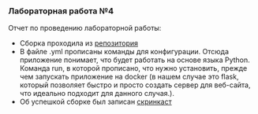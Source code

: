 ### Лабораторная работа №4

Отчет по проведению лабораторной работы:
* Сборка проходила из [репозитория](https://github.com/sonyadk/CircleCI)
* В файле .yml прописаны команды для конфигурации. Отсюда приложение понимает, что будет работать на основе языка Python.
Команда run, в которой прописано, что нужно установить, прежде чем запускать приложение на docker (в нашем случае это flask, который позволяет быстро и просто создать сервер для веб-сайта, что идеально подходит для данного случая.).
* Об успешкой сборке был записан [скринкаст](https://drive.google.com/file/d/1lNnp5lPElVKEX1ApiCwgnRuwlxgjbL60/view?usp=sharing) 
